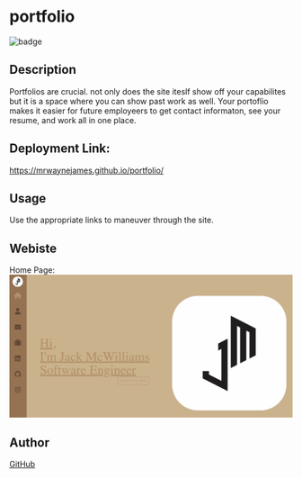 # portfolio
![badge](https://img.shields.io/badge/license-MIT-brightgreen)

## Description 
Portfolios are crucial. not only does the site iteslf show off your capabilites but it is a space where you can show past work as well. Your portoflio makes it easier for future employeers to get contact informaton, see your resume, and work all in one place.

## Deployment Link:
https://mrwaynejames.github.io/portfolio/

## Usage
Use the appropriate links to maneuver through the site. 

## Webiste 

Home Page:
![home](portfolio/src/assets/images/home.png)   

## Author
<a href="https://github.com/Mrwaynejames">GitHub</a>
